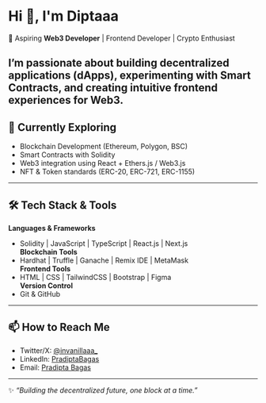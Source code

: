 # Hi 👋, I'm Diptaaa  

🚀 Aspiring **Web3 Developer** | Frontend Developer | Crypto Enthusiast  

I’m passionate about building **decentralized applications (dApps)**, experimenting with **Smart Contracts**, and creating intuitive **frontend experiences** for Web3.  
---
## 🌱 Currently Exploring
- Blockchain Development (Ethereum, Polygon, BSC)  
- Smart Contracts with Solidity  
- Web3 integration using React + Ethers.js / Web3.js  
- NFT & Token standards (ERC-20, ERC-721, ERC-1155)  
---
## 🛠 Tech Stack & Tools

**Languages & Frameworks**  
- Solidity | JavaScript | TypeScript | React.js | Next.js  
**Blockchain Tools**  
- Hardhat | Truffle | Ganache | Remix IDE | MetaMask  
**Frontend Tools**  
- HTML | CSS | TailwindCSS | Bootstrap | Figma  
**Version Control**  
- Git & GitHub  
---

## 📫 How to Reach Me
- Twitter/X: [@invanillaaa_](https://x.com/invanillaaa_)  
- LinkedIn: [PradiptaBagas](https://www.linkedin.com/in/pradiptabagas/)  
- Email: [Pradipta Bagas](pradiptabagas509@gmail.com)  

---
✨ *“Building the decentralized future, one block at a time.”*
